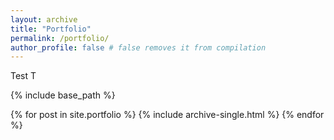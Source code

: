 ```yaml
---
layout: archive
title: "Portfolio"
permalink: /portfolio/
author_profile: false # false removes it from compilation
---
```


Test T


{% include base_path %}

{% for post in site.portfolio %}
  {% include archive-single.html %}
{% endfor %}

